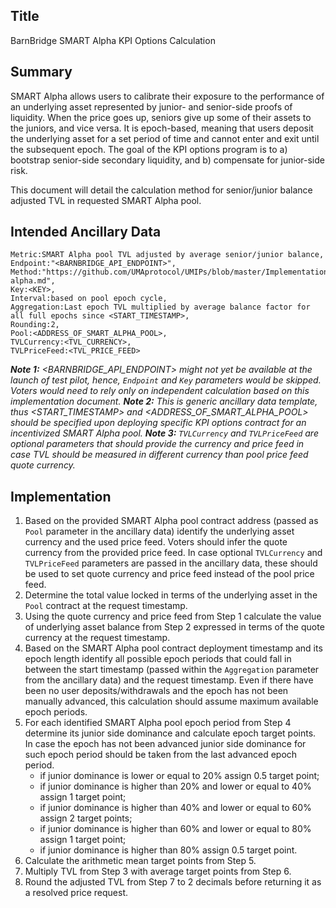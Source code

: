 ## Title

BarnBridge SMART Alpha KPI Options Calculation

## Summary

SMART Alpha allows users to calibrate their exposure to the performance of an underlying asset represented by junior- and senior-side proofs of liquidity.  When the price goes up, seniors give up some of their assets to the juniors, and vice versa. It is epoch-based, meaning that users deposit the underlying asset for a set period of time and cannot enter and exit until the subsequent epoch. The goal of the KPI options program is to a) bootstrap senior-side secondary liquidity, and b) compensate for junior-side risk.

This document will detail the calculation method for senior/junior balance adjusted TVL in requested SMART Alpha pool.

## Intended Ancillary Data

```
Metric:SMART Alpha pool TVL adjusted by average senior/junior balance,
Endpoint:"<BARNBRIDGE_API_ENDPOINT>",
Method:"https://github.com/UMAprotocol/UMIPs/blob/master/Implementations/smart-alpha.md",
Key:<KEY>,
Interval:based on pool epoch cycle,
Aggregation:Last epoch TVL multiplied by average balance factor for all full epochs since <START_TIMESTAMP>,
Rounding:2,
Pool:<ADDRESS_OF_SMART_ALPHA_POOL>,
TVLCurrency:<TVL_CURRENCY>,
TVLPriceFeed:<TVL_PRICE_FEED>
```
***Note 1:** <BARNBRIDGE_API_ENDPOINT> might not yet be available at the launch of test pilot, hence, `Endpoint` and `Key` parameters would be skipped. Voters would need to rely only on independent calculation based on this implementation document.*
***Note 2:** This is generic ancillary data template, thus <START_TIMESTAMP> and <ADDRESS_OF_SMART_ALPHA_POOL> should be specified upon deploying specific KPI options contract for an incentivized SMART Alpha pool.*
***Note 3:** `TVLCurrency` and `TVLPriceFeed` are optional parameters that should provide the currency and price feed in case TVL should be measured in different currency than pool price feed quote currency.*

## Implementation

1. Based on the provided SMART Alpha pool contract address (passed as `Pool` parameter in the ancillary data) identify the underlying asset currency and the used price feed. Voters should infer the quote currency from the provided price feed. In case optional `TVLCurrency` and `TVLPriceFeed` parameters are passed in the ancillary data, these should be used to set quote currency and price feed instead of the pool price feed.
2. Determine the total value locked in terms of the underlying asset in the `Pool` contract at the request timestamp.
3. Using the quote currency and price feed from Step 1 calculate the value of underlying asset balance from Step 2 expressed in terms of the quote currency at the request timestamp.
4. Based on the SMART Alpha pool contract deployment timestamp and its epoch length identify all possible epoch periods that could fall in between the start timestamp (passed within the `Aggregation` parameter from the ancillary data) and the request timestamp. Even if there have been no user deposits/withdrawals and the epoch has not been manually advanced, this calculation should assume maximum available epoch periods. 
5. For each identified SMART Alpha pool epoch period from Step 4 determine its junior side dominance and calculate epoch target points. In case the epoch has not been advanced junior side dominance for such epoch period should be taken from the last advanced epoch period.
   * if junior dominance is lower or equal to 20% assign 0.5 target point;
   * if junior dominance is higher than 20% and lower or equal to 40% assign 1 target point;
   * if junior dominance is higher than 40% and lower or equal to 60% assign 2 target points;
   * if junior dominance is higher than 60% and lower or equal to 80% assign 1 target point;
   * if junior dominance is higher than 80% assign 0.5 target point.
6. Calculate the arithmetic mean target points from Step 5.
7. Multiply TVL from Step 3 with average target points from Step 6.
8. Round the adjusted TVL from Step 7 to 2 decimals before returning it as a resolved price request.
